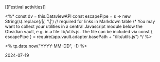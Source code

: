[[Festival activities]]

<%*
const dv = this.DataviewAPI
const escapePipe = s => new String(s).replace(/\|/, '\\|') // required for links in Markdown table
/*
  You may want to collect your utilities in a central Javascript module below
  the Obsidian vault, e.g. in a file lib/utils.js.
  The file can be included via
    const { escapePipe } = require(app.vault.adapter.basePath + "/lib/utils.js")
*/
%>

<% tp.date.now("YYYY-MM-DD", -1) %>

2024-07-19